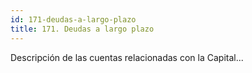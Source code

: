```yaml
---
id: 171-deudas-a-largo-plazo
title: 171. Deudas a largo plazo
---
```

Descripción de las cuentas relacionadas con la Capital...
